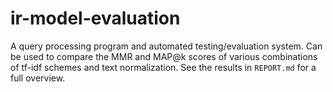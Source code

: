 # ir-model-evaluation
A query processing program and automated testing/evaluation system. Can be used to compare the MMR and MAP@k scores of various combinations of tf-idf schemes and text normalization.
See the results in `REPORT.md` for a full overview.
